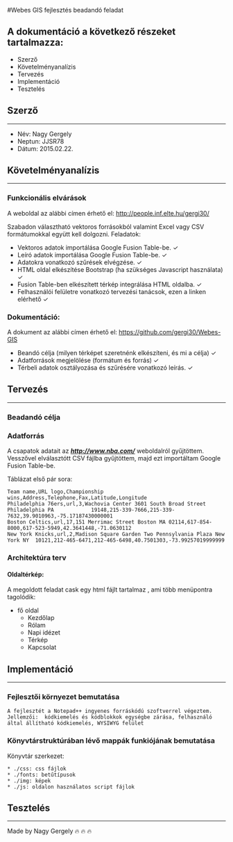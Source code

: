 #Webes GIS fejlesztés beadandó feladat

## A dokumentáció a következő részeket tartalmazza:

- Szerző
- Követelményanalízis
- Tervezés
- Implementáció
- Tesztelés

## Szerző
----------

- Név:		Nagy Gergely
- Neptun: 	JJSR78
- Dátum:	2015.02.22.


## Követelményanalízis
----------------------

### Funkcionális elvárások

A weboldal az alábbi címen érhető el: http://people.inf.elte.hu/gergi30/

Szabadon választható vektoros forrásokból valamint Excel vagy CSV formátumokkal együtt kell dolgozni. Feladatok:
 - Vektoros adatok importálása Google Fusion Table-be. ✓
 - Leíró adatok importálása Google Fusion Table-be. ✓
 - Adatokra vonatkozó szűrések elvégzése. ✓
 - HTML oldal elkészítése Bootstrap (ha szükséges Javascript használata) ✓
 - Fusion Table-ben elkészített térkép integrálása HTML oldalba. ✓
 - Felhasználói felületre vonatkozó tervezési tanácsok, ezen a linken elérhető ✓

### Dokumentáció:

A dokument az alábbi címen érhető el: https://github.com/gergi30/Webes-GIS

 - Beandó célja (milyen térképet szeretnénk elkészíteni, és mi a célja) ✓
 - Adatforrások megjelölése (formátum és forrás) ✓
 - Térbeli adatok osztályozása és szűrésére vonatkozó leírás. ✓
 
## Tervezés
-----------

### Beadandó célja

### Adatforrás

A csapatok adatait az ***http://www.nba.com/*** weboldalról gyűjtöttem.
Vesszővel elválasztótt CSV fájlba gyűjtöttem, majd ezt importáltam Google Fusion Table-be.

Táblázat első pár sora:

	Team name,URL logo,Championship wins,Address,Telephone,Fax,Latitude,Longitude
	Philadelphia 76ers,url,3,Wachovia Center 3601 South Broad Street Philadelphia PA 			19148,215-339-7666,215-339-7632,39.9010963,-75.17187430000001
	Boston Celtics,url,17,151 Merrimac Street Boston MA 02114,617-854-8000,617-523-5949,42.3641448,-71.0630112
	New York Knicks,url,2,Madison Square Garden Two Pennsylvania Plaza New York NY 	10121,212-465-6471,212-465-6498,40.7501303,-73.99257019999999


### Architektúra terv

#### Oldaltérkép:

A megoldott feladat cask egy html fájlt tartalmaz , ami több menüpontra tagolódik:

* fő oldal
	* Kezdőlap
	* Rólam
	* Napi idézet
	* Térkép
	* Kapcsolat

## Implementáció
-----------------

### Fejlesztői környezet bemutatása

	A fejlesztét a Notepad++ ingyenes forráskódú szoftverrel végeztem.
	Jellemzői:  kódkiemelés és kódblokkok egységbe zárása, felhasználó által állítható kódkiemelés, WYSIWYG felület
	
### Könyvtárstruktúrában lévő mappák funkiójának bemutatása
	

Könyvtár szerkezet:

    * ./css: css fájlok
    * ./fonts: betűtípusok
    * ./img: képek
    * ./js: oldalon használatos script fájlok

## Tesztelés
-------------



Made by Nagy Gergely :fire: :fire: :fire:
